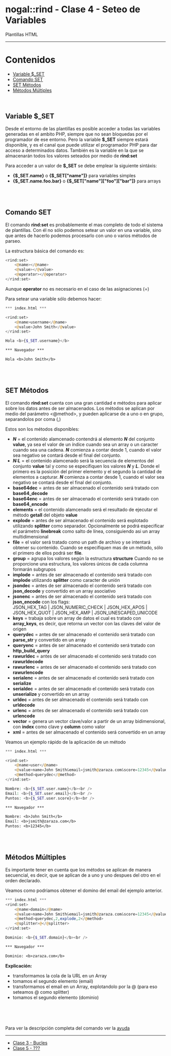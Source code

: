 # nogal::rind - Clase 4 - Seteo de Variables
Plantillas HTML
___

# Contenidos
- [Variable $_SET](#variable--set)
- [Comando SET](#comando-set)
- [SET Métodos](#set-metodos)
- [Métodos Múltiples](#metodos-multiples)
<br />

## Variable $_SET
Desde el entorno de las plantillas es posible acceder a todas las variables generadas en el ambito PHP, siempre que no sean bloquedas por el programador de ese entorno.
Pero la variable **$_SET** siempre estará disponible, y es el canal que puede utilizar el programador PHP para dar acceso a determinados datos.
También es la variable en la que se almacenarán todos los valores seteados por medio de **rind:set**

Para acceder a un valor de **$_SET** se debe emplear la siguiente sintáxis:
- **{$_SET.name}** o **{$_SET["name"]}** para variables simples
- **{$_SET.name.foo.bar}** o **{$_SET["name"]["foo"]["bar"]}** para arrays
<br />
<br />

## Comando SET
El comando **rind:set** es probablemente el mas completo de todo el sistema de plantillas. Con él no sólo podemos setear un valor en una variable, sino que antes de hacerlo podemos procesarlo con uno o varios métodos de parseo.

La estructura básica del comando es:

``` php
<rind:set>
    <@name></@name>
    <@value></@value>
    <@operator></@operator>
</rind:set>
```
Aunque **operator** no es necesario en el caso de las asignaciones (=)
<br />

Para setear una variable sólo debemos hacer:

``` php
*** index.html ***

<rind:set>
    <@name>username</@name>
    <@value>John Smith</@value>
</rind:set>

Hola <b>{$_SET.username}</b>
```

``` txt
*** Navegador ***

Hola <b>John Smith</b>
```
<br />
<br />

## SET Métodos
El comando **rind:set** cuenta con una gran cantidad e métodos para aplicar sobre los datos antes de ser almacenados.
Los métodos se aplican por medio del parámetro <@method>, y pueden aplicarse de a uno o en grupo, separandolos por coma (,)

Estos son los métodos disponibles:
- **_N_** = el contenido alamcenado contendrá al elemento **_N_** del conjunto **value**, ya sea el valor de un índice cuando sea un array o un caracter cuando sea una cadena. **_N_** comienza a contar desde 1, cuando el valor sea negativo se contará desde el final del conjunto.
- **_N:L_** = el contenido alamcenado será la secuencia de elementos del conjunto **value** tal y como se especifiquen los valores **_N_** y **_L_**. Donde el primero es la posición del primer elemento y el segundo la cantidad de elementos a capturar. **_N_** comienza a contar desde 1, cuando el valor sea negativo se contará desde el final del conjunto.
- **base64dec** = antes de ser almacenado el contenido será tratado con **base64_decode**
- **base64enc** = antes de ser almacenado el contenido será tratado con **base64_encode**
- **elements** = el contenido alamcenado será el resultado de ejecutar el método **getall** del objeto **value**
- **explode** = antes de ser almacenado el contenido será explotado utilizando **splitter** como separador. Opcionalmente se podrá especificar el parámetro **linebreak** como salto de línea, consiguiendo asi un array multidimensional
- **file** = el valor será tratado como un path de archivo y se intentará obtener su contenido. Cuando se especifiquen mas de un método, sólo el primero de ellos podrá ser **file**.
- **group** = agrupa los valores según la estructura **structure** Cuando no se proporcione una estructura, los valores únicos de cada columna formarán subgrupos
- **implode** = antes de ser almacenado el contenido será tratado con **implode** utilizando **splitter** como caracter de unión
- **jsondec** = antes de ser almacenado el contenido será tratado con **json_decode** y convertido en un array asociativo
- **jsonenc** = antes de ser almacenado el contenido será tratado con **json_encode** con los flags:<br>JSON_HEX_TAG | JSON_NUMERIC_CHECK | JSON_HEX_APOS | JSON_HEX_QUOT | JSON_HEX_AMP | JSON_UNESCAPED_UNICODE
- **keys** = trabaja sobre un array de datos el cual es tratado con **array_keys**, es decir, que retorna un vector con las claves del valor de origen
- **querydec** = antes de ser almacenado el contenido será tratado con **parse_str** y convertido en un array
- **queryenc** = antes de ser almacenado el contenido será tratado con **http_build_query**
- **rawurldec** = antes de ser almacenado el contenido será tratado con **rawurldecode**
- **rawurlenc** = antes de ser almacenado el contenido será tratado con **rawurlencode**
- **serialenc** = antes de ser almacenado el contenido será tratado con **serialize**
- **serialdec** = antes de ser almacenado el contenido será tratado con **unserialize** y convertido en un array
- **urldec** = antes de ser almacenado el contenido será tratado con **urldecode**
- **urlenc** = antes de ser almacenado el contenido será tratado con **urlencode**
- **vector** = genera un vector clave/valor a partir de un array bidimensional, con **index** como clave y **column** como valor
- **xml** = antes de ser almacenado el contenido será convertido en un array


Veamos un ejemplo rápido de la aplicación de un método

``` php
*** index.html ***

<rind:set>
    <@name>user</@name>
    <@value>name=John Smith&email=jsmith@zaraza.com&score=12345</@value>
    <@method>querydec</@method>
</rind:set>

Nombre: <b>{$_SET.user.name}</b><br />
Email: <b>{$_SET.user.email}</b><br />
Puntos: <b>{$_SET.user.score}</b><br />
```

``` txt
*** Navegador ***

Nombre: <b>John Smith</b>
Email: <b>jsmith@zaraza.com</b>
Puntos: <b>12345</b>
```
<br />
<br />

## Métodos Múltiples
Es importante tener en cuenta que los métodos se aplican de manera secuencial, es decir, que se aplican de a uno y uno despues del otro en el orden declarado.

Veamos como podriamos obtener el domino del email del ejemplo anterior.

``` php
*** index.html ***
<rind:set>
    <@name>domain</@name>
    <@value>name=John Smith&email=jsmith@zaraza.com&score=12345</@value>
    <@method>querydec,2,explode,2</@method>
    <@splitter>@</@splitter>
</rind:set>

Dominio: <b>{$_SET.domain}</b><br />
```

``` txt
*** Navegador ***

Dominio: <b>zaraza.com</b>
```

**Explicación:**
- transformamos la cola de la URL en un Array
- tomamos el segundo elemento (email)
- transformamos el email en un Array, explotandolo por la @ (para eso seteamos @ como splitter)
- tomamos el segundo elemento (dominio)
<br />
<br />
<br />

Para ver la descripción completa del comando ver la [ayuda](commands.md#set)

---
- [Clase 3 - Bucles](clase-03.md)
- [Clase 5 - ???](clase-05.md)